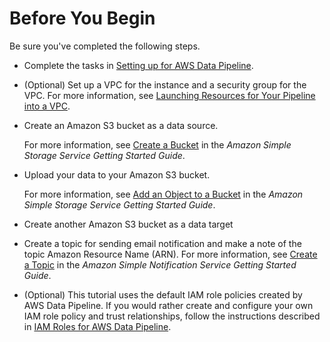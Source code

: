 # Before You Begin<a name="dp-copydata-s3-prereq"></a>

Be sure you've completed the following steps\. 
+ Complete the tasks in [Setting up for AWS Data Pipeline](dp-get-setup.md)\.
+ \(Optional\) Set up a VPC for the instance and a security group for the VPC\. For more information, see [Launching Resources for Your Pipeline into a VPC](dp-resources-vpc.md)\.
+ Create an Amazon S3 bucket as a data source\. 

  For more information, see [Create a Bucket](http://docs.aws.amazon.com/AmazonS3/latest/gsg/CreatingABucket.html) in the *Amazon Simple Storage Service Getting Started Guide*\.
+ Upload your data to your Amazon S3 bucket\. 

  For more information, see [Add an Object to a Bucket](http://docs.aws.amazon.com/AmazonS3/latest/gsg/PuttingAnObjectInABucket.html) in the *Amazon Simple Storage Service Getting Started Guide*\.
+ Create another Amazon S3 bucket as a data target
+ Create a topic for sending email notification and make a note of the topic Amazon Resource Name \(ARN\)\. For more information, see [Create a Topic](http://docs.aws.amazon.com/sns/latest/gsg/CreateTopic.html) in the *Amazon Simple Notification Service Getting Started Guide*\.
+ \(Optional\) This tutorial uses the default IAM role policies created by AWS Data Pipeline\. If you would rather create and configure your own IAM role policy and trust relationships, follow the instructions described in [IAM Roles for AWS Data Pipeline](dp-iam-roles.md)\. 